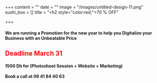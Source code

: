 +++
content = ""
date = ""
image = "/images/untitled-design-11.png"
sushi_box = []
title = "<h2 style=\"color:red;\">70 % OFF</h2>"

+++
<h4>We are running a <b>Promotion</b> for the new year to help you Digitalize your Business with an <b>Unbeatable Price</b></h4><h2 style="color:red;"> Deadline March 31 </h2><h4><b>1500 Dh</b> for (Photoshoot Session + Website + Marketing)<br><br>Book a call at <b>06 41 84 40 63</h4>